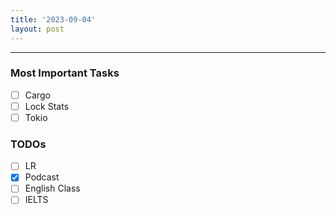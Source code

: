 ```yaml
---
title: '2023-09-04'
layout: post
---
```


---

### Most Important Tasks

- [ ] Cargo
- [ ] Lock Stats
- [ ] Tokio

### TODOs

- [ ] LR
- [x] Podcast
- [ ] English Class
- [ ] IELTS
